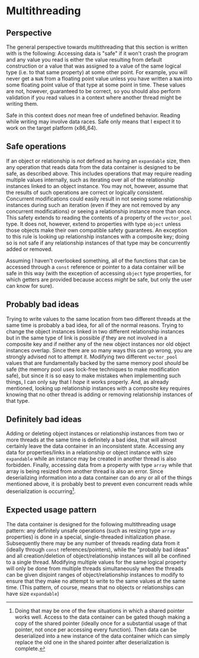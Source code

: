 # Multithreading

## Perspective

The general perspective towards multithreading that this section is written with is the following: Accessing data is "safe" if it won't crash the program and any value you read is either the value resulting from default construction or a value that was assigned to a value of the same logical type (i.e. to that same property) at some other point. For example, you will never get a `NaN` from a floating point value unless you have written a `NaN` into some floating point value of that type at some point in time. These values are not, however, guaranteed to be correct, so you should also perform validation if you read values in a context where another thread might be writing them.

Safe in this context does *not* mean free of undefined behavior. Reading while writing may involve data races. Safe only means that I expect it to work on the target platform (x86_64).

## Safe operations

If an object or relationship is *not* defined as having an `expandable` size, then any operation that reads data from the data container is designed to be safe, as described above. This includes operations that may require reading multiple values internally, such as iterating over all of the relationship instances linked to an object instance. You may not, however, assume that the results of such operations are correct or logically consistent. Concurrent modifications could easily result in not seeing some relationship instances during such an iteration (even if they are not removed by any concurrent modifications) or seeing a relationship instance more than once. This safety extends to reading the contents of a property of the `vector_pool` type. It does not, however, extend to properties with type `object` unless those objects make their own compatible safety guarantees. An exception to this rule is looking up relationship instances with a composite key; doing so is not safe if any relationship instances of that type may be concurrently added or removed. 

Assuming I haven't overlooked something, all of the functions that can be accessed through a `const` reference or pointer to a data container will be safe in this way (with the exception of accessing `object` type properties, for which getters are provided because access *might* be safe, but only the user can know for sure).

## Probably bad ideas

Trying to write values to the same location from two different threads at the same time is probably a bad idea, for all of the normal reasons. Trying to change the object instances linked in two different relationship instances but in the same type of link is possible *if* they are not involved in a composite key and if neither any of the new object instances nor old object instances overlap. Since there are so many ways this can go wrong, you are strongly advised not to attempt it. Modifying two different `vector_pool` values that are fundamentally backed by the same memory pool *should* be safe (the memory pool uses lock-free techniques to make modification safe), but since it is so easy to make mistakes when implementing such things, I can only say that I *hope* it works properly. And, as already mentioned, looking up relationship instances with a composite key requires knowing that no other thread is adding or removing relationship instances of that type.

## Definitely bad ideas

Adding or deleting object instances or relationship instances from two or more threads at the same time is definitely a bad idea, that will almost certainly leave the data container in an inconsistent state. Accessing any data for properties/links in a relationship or object instance with size `expandable` while an instance may be created in another thread is also forbidden. Finally, accessing data from a property with type `array` while that array is being resized from another thread is also an error. Since deserializing information into a data container can do any or all of the things mentioned above, it is probably best to prevent even concurrent reads while deserialization is occurring[^1].

## Expected usage pattern

The data container is designed for the following multithreading usage pattern: any definitely unsafe operations (such as resizing type `array` properties) is done in a special, single-threaded initialization phase. Subsequently there may be any number of threads reading data from it (ideally through `const` references/pointers), while the "probably bad ideas" and all creation/deletion of object/relationship instances will all be confined to a single thread. Modifying multiple values for the same logical property will only be done from multiple threads simultaneously when the threads can be given disjoint ranges of object/relationship instances to modify to ensure that they make no attempt to write to the same values at the same time. (This pattern, of course, means that no objects or relationships can have size `expandable`)

[^1]: Doing that may be one of the few situations in which a shared pointer works well. Access to the data container can be gated though making a copy of the shared pointer (ideally once for a substantial usage of that pointer, not once per accessing every function). Then data can be deserialized into a new instance of the data container which can simply replace the old one in the shared pointer after deserialization is complete.